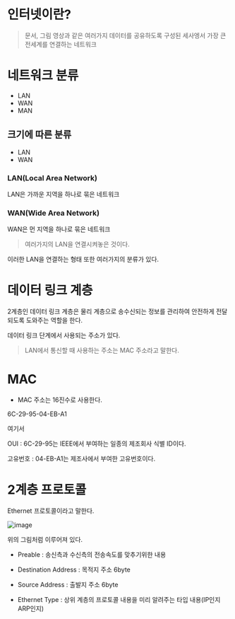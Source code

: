 # 인터넷이란?

> 문서, 그림 영상과 같은 여러가지 데이터를 공유하도록 구성된 세사엥서 가장 큰 전세계를 연결하는 네트워크

# 네트워크 분류

* LAN
* WAN
* MAN

## 크기에 따른 분류

* LAN
* WAN

### LAN(Local Area Network)
LAN은 가까운 지역을 하나로 묶은 네트워크

### WAN(Wide Area Network)
WAN은 먼 지역을 하나로 묶은 네트워크

> 여러가지의 LAN을 연결시켜놓은 것이다.

이러한 LAN을 연결하는 형태 또한 여러가지의 분류가 있다.

# 데이터 링크 계층
2계층인 데이터 링크 계층은 물리 계층으로 송수신되는 정보를 관리하여 안전하게 전달되도록 도와주는 역할을 한다.

데이터 링크 단계에서 사용되는 주소가 있다.

> LAN에서 통신할 때 사용하는 주소는 MAC 주소라고 말한다.

# MAC

* MAC 주소는 16진수로 사용한다.

6C-29-95-04-EB-A1

여기서

OUI : 6C-29-95는 IEEE에서 부여하는 일종의 제조회사 식별 ID이다.

고유번호 : 04-EB-A1는 제조사에서 부여한 고유번호이다.

# 2계층 프로토콜

Ethernet 프로토콜이라고 말한다.

![image](https://user-images.githubusercontent.com/79268661/188266157-47866e94-1eee-4be3-ab61-595e8a96ea83.png)


위의 그림처럼 이루어져 있다.

* Preable : 송신측과 수신측의 전송속도를 맞추기위한 내용

* Destination Address : 목적지 주소 6byte

* Source Address : 출발지 주소 6byte

* Ethernet Type : 상위 계층의 프로토콜 내용을 미리 알려주는 타입 내용(IP인지 ARP인지)







